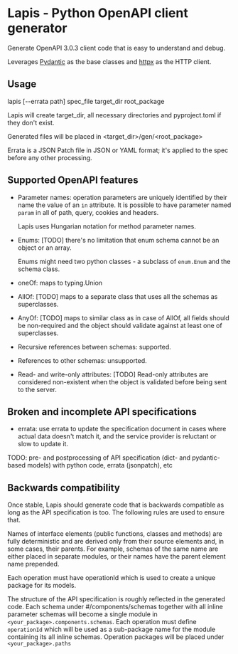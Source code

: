 # Lapis - Python OpenAPI client generator

Generate OpenAPI 3.0.3 client code that is easy to understand and debug.

Leverages [Pydantic](https://github.com/pydantic/pydantic) as the base classes
and [httpx](https://github.com/encode/httpx) as the HTTP client.

## Usage

lapis [--errata path] spec_file target_dir root_package

Lapis will create target_dir, all necessary directories and pyproject.toml if they don't exist.

Generated files will be placed in <target_dir>/gen/<root_package>

Errata is a JSON Patch file in JSON or YAML format; it's applied to the spec before any other processing.

## Supported OpenAPI features

- Parameter names: operation parameters are uniquely identified by their name the value of an `in` attribute. It is possible to have parameter named `param` in all of path, query, cookies and headers.
  
  Lapis uses Hungarian notation for method parameter names.
- Enums: [TODO] there's no limitation that enum schema cannot be an object or an array.

  Enums might need two python classes - a subclass of `enum.Enum` and the schema class.
- oneOf: maps to typing.Union
- AllOf: [TODO] maps to a separate class that uses all the schemas as superclasses.
- AnyOf: [TODO] maps to similar class as in case of AllOf, all fields should be non-required and the object should validate against at least one of superclasses.
- Recursive references between schemas: supported.
- References to other schemas: unsupported.
- Read- and write-only attributes: [TODO] Read-only attributes are considered non-existent when the object is validated before being sent to the server.

## Broken and incomplete API specifications

- errata: use errata to update the specification document in cases where actual data doesn't match it, and the service provider is reluctant or slow to update it.

TODO: pre- and postprocessing of API specification (dict- and pydantic-based models) with python code, errata (jsonpatch), etc

## Backwards compatibility

Once stable, Lapis should generate code that is backwards compatible as long as the API specification is too. The following rules are used to ensure that.

Names of interface elements (public functions, classes and methods) are fully deterministic and are derived only from their source elements and, in some cases, their parents.
For example, schemas of the same name are either placed in separate modules, or their names have the parent element name prepended. 

Each operation must have operationId which is used to create a unique package for its models.

The structure of the API specification is roughly reflected in the generated code.
Each schema under #/components/schemas together with all inline parameter schemas will become a single module in `<your_package>.components.schemas`.
Each operation must define `operationId` which will be used as a sub-package name for the module containing its all inline schemas. Operation packages will be placed under `<your_package>.paths`

